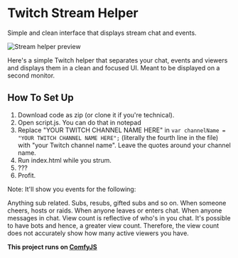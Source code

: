 # Twitch Stream Helper
Simple and clean interface that displays stream chat and events.

![Stream helper preview](https://i.imgur.com/qIfzA7Y.png "Stream helper preview")

Here's a simple Twitch helper that separates your chat, events and viewers and displays them in a clean and focused UI. Meant to be displayed on a second monitor.

## How To Set Up
1. Download code as zip (or clone it if you're technical).
2. Open script.js. You can do that in notepad
3. Replace "YOUR TWITCH CHANNEL NAME HERE" in `var channelName = "YOUR TWITCH CHANNEL NAME HERE";` (literally the fourth line in the file) with "your Twitch channel name". Leave the quotes around your channel name.
4. Run index.html while you strum.
5. ???
6. Profit.

Note: It'll show you events for the following:

Anything sub related. Subs, resubs, gifted subs and so on.
When someone cheers, hosts or raids.
When anyone leaves or enters chat.
When anyone messages in chat.
View count is reflective of who's in you chat. It's possible to have bots and hence, a greater view count. Therefore, the view count does not accurately show how many active viewers you have.

**This project runs on [ComfyJS](https://github.com/instafluff/ComfyJS)**
